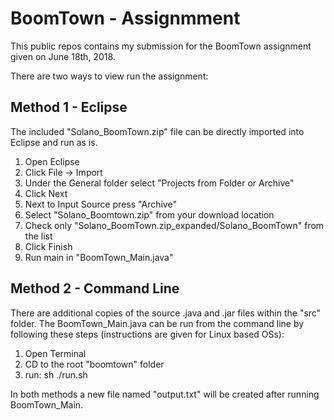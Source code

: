 # BoomTown - Assignmment 

This public repos contains my submission for the BoomTown assignment given on June 18th, 2018. 

There are two ways to view run the assignment: 

## Method 1 - Eclipse
The included "Solano_BoomTown.zip" file can be directly imported into Eclipse and run as is.
1. Open Eclipse
2. Click File -> Import
3. Under the General folder select "Projects from Folder or Archive"
4. Click Next
5. Next to Input Source press "Archive"
6. Select "Solano_Boomtown.zip" from your download location
7. Check only "Solano_BoomTown.zip_expanded/Solano_BoomTown" from the list
8. Click Finish
9. Run main in "BoomTown_Main.java"

## Method 2 - Command Line 
There are additional copies of the source .java and .jar files within the "src" folder. The BoomTown_Main.java can be
run from the command line by following these steps (instructions are given for Linux based OSs):

1. Open Terminal
2. CD to the root "boomtown" folder
3. run: sh ./run.sh 

In both methods a new file named "output.txt" will be created after running BoomTown_Main. 
